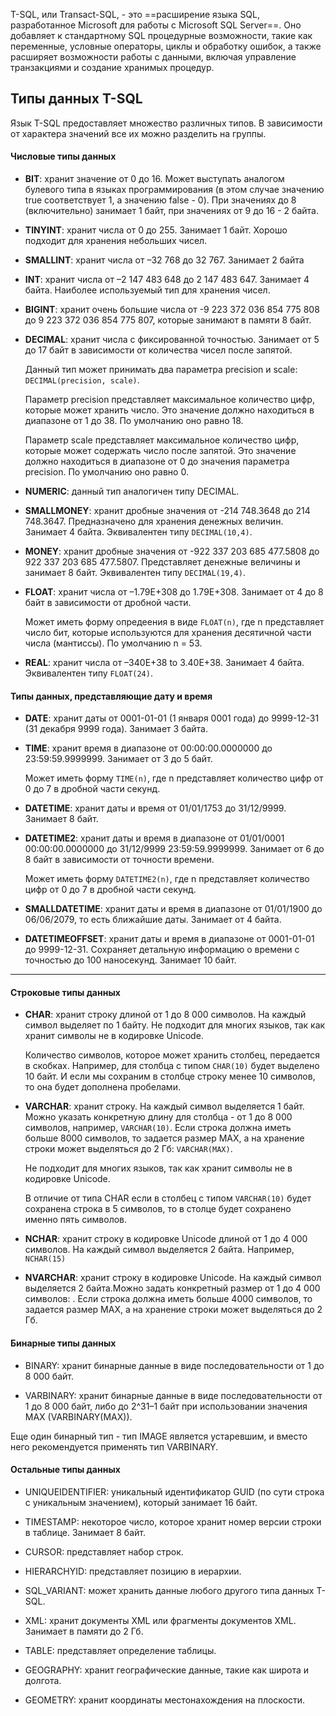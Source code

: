 T-SQL, или Transact-SQL, - это ==расширение языка SQL, разработанное Microsoft для работы с Microsoft SQL Server==. Оно добавляет к стандартному SQL процедурные возможности, такие как переменные, условные операторы, циклы и обработку ошибок, а также расширяет возможности работы с данными, включая управление транзакциями и создание хранимых процедур.


## Типы данных T-SQL

Язык T-SQL предоставляет множество различных типов. В зависимости от характера значений все их можно разделить на группы.

#### Числовые типы данных

- **BIT**: хранит значение от 0 до 16. Может выступать аналогом булевого типа в языках программирования (в этом случае значению true соответствует 1, а значению false - 0). При значениях до 8 (включительно) занимает 1 байт, при значениях от 9 до 16 - 2 байта.
    
- **TINYINT**: хранит числа от 0 до 255. Занимает 1 байт. Хорошо подходит для хранения небольших чисел.
    
- **SMALLINT**: хранит числа от –32 768 до 32 767. Занимает 2 байта
    
- **INT**: хранит числа от –2 147 483 648 до 2 147 483 647. Занимает 4 байта. Наиболее используемый тип для хранения чисел.
    
- **BIGINT**: хранит очень большие числа от -9 223 372 036 854 775 808 до 9 223 372 036 854 775 807, которые занимают в памяти 8 байт.
    
- **DECIMAL**: хранит числа c фиксированной точностью. Занимает от 5 до 17 байт в зависимости от количества чисел после запятой.
    
    Данный тип может принимать два параметра precision и scale: `DECIMAL(precision, scale)`.
    
    Параметр precision представляет максимальное количество цифр, которые может хранить число. Это значение должно находиться в диапазоне от 1 до 38. По умолчанию оно равно 18.
    
    Параметр scale представляет максимальное количество цифр, которые может содержать число после запятой. Это значение должно находиться в диапазоне от 0 до значения параметра precision. По умолчанию оно равно 0.
    
- **NUMERIC**: данный тип аналогичен типу DECIMAL.
    
- **SMALLMONEY**: хранит дробные значения от -214 748.3648 до 214 748.3647. Предназначено для хранения денежных величин. Занимает 4 байта. Эквивалентен типу `DECIMAL(10,4)`.
    
- **MONEY**: хранит дробные значения от -922 337 203 685 477.5808 до 922 337 203 685 477.5807. Представляет денежные величины и занимает 8 байт. Эквивалентен типу `DECIMAL(19,4)`.
    
- **FLOAT**: хранит числа от –1.79E+308 до 1.79E+308. Занимает от 4 до 8 байт в зависимости от дробной части.
    
    Может иметь форму опредеения в виде `FLOAT(n)`, где n представляет число бит, которые используются для хранения десятичной части числа (мантиссы). По умолчанию n = 53.
    
- **REAL**: хранит числа от –340E+38 to 3.40E+38. Занимает 4 байта. Эквивалентен типу `FLOAT(24)`.


#### Типы данных, представляющие дату и время

- **DATE**: хранит даты от 0001-01-01 (1 января 0001 года) до 9999-12-31 (31 декабря 9999 года). Занимает 3 байта.
    
- **TIME**: хранит время в диапазоне от 00:00:00.0000000 до 23:59:59.9999999. Занимает от 3 до 5 байт.
    
    Может иметь форму `TIME(n)`, где n представляет количество цифр от 0 до 7 в дробной части секунд.
    
- **DATETIME**: хранит даты и время от 01/01/1753 до 31/12/9999. Занимает 8 байт.
    
- **DATETIME2**: хранит даты и время в диапазоне от 01/01/0001 00:00:00.0000000 до 31/12/9999 23:59:59.9999999. Занимает от 6 до 8 байт в зависимости от точности времени.
    
    Может иметь форму `DATETIME2(n)`, где n представляет количество цифр от 0 до 7 в дробной части секунд.
    
- **SMALLDATETIME**: хранит даты и время в диапазоне от 01/01/1900 до 06/06/2079, то есть ближайшие даты. Занимает от 4 байта.
    
- **DATETIMEOFFSET**: хранит даты и время в диапазоне от 0001-01-01 до 9999-12-31. Сохраняет детальную информацию о времени с точностью до 100 наносекунд. Занимает 10 байт.
---
#### Строковые типы данных

- **CHAR**: хранит строку длиной от 1 до 8 000 символов. На каждый символ выделяет по 1 байту. Не подходит для многих языков, так как хранит символы не в кодировке Unicode.
    
    Количество символов, которое может хранить столбец, передается в скобках. Например, для столбца с типом `CHAR(10)` будет выделено 10 байт. И если мы сохраним в столбце строку менее 10 символов, то она будет дополнена пробелами.
    
- **VARCHAR**: хранит строку. На каждый символ выделяется 1 байт. Можно указать конкретную длину для столбца - от 1 до 8 000 символов, например, `VARCHAR(10)`. Если строка должна иметь больше 8000 символов, то задается размер MAX, а на хранение строки может выделяться до 2 Гб: `VARCHAR(MAX)`.
    
    Не подходит для многих языков, так как хранит символы не в кодировке Unicode.
    
    В отличие от типа CHAR если в столбец с типом `VARCHAR(10)` будет сохранена строка в 5 символов, то в столце будет сохранено именно пять символов.
    
- **NCHAR**: хранит строку в кодировке Unicode длиной от 1 до 4 000 символов. На каждый символ выделяется 2 байта. Например, `NCHAR(15)`
    
- **NVARCHAR**: хранит строку в кодировке Unicode. На каждый символ выделяется 2 байта.Можно задать конкретный размер от 1 до 4 000 символов: . Если строка должна иметь больше 4000 символов, то задается размер MAX, а на хранение строки может выделяться до 2 Гб.

#### Бинарные типы данных

- BINARY: хранит бинарные данные в виде последовательности от 1 до 8 000 байт.
    
- VARBINARY: хранит бинарные данные в виде последовательности от 1 до 8 000 байт, либо до 2^31–1 байт при использовании значения MAX (VARBINARY(MAX)).
    

Еще один бинарный тип - тип IMAGE является устаревшим, и вместо него рекомендуется применять тип VARBINARY.

#### Остальные типы данных

- UNIQUEIDENTIFIER: уникальный идентификатор GUID (по сути строка с уникальным значением), который занимает 16 байт.
    
- TIMESTAMP: некоторое число, которое хранит номер версии строки в таблице. Занимает 8 байт.
    
- CURSOR: представляет набор строк.
    
- HIERARCHYID: представляет позицию в иерархии.
    
- SQL_VARIANT: может хранить данные любого другого типа данных T-SQL.
    
- XML: хранит документы XML или фрагменты документов XML. Занимает в памяти до 2 Гб.
    
- TABLE: представляет определение таблицы.
    
- GEOGRAPHY: хранит географические данные, такие как широта и долгота.
    
- GEOMETRY: хранит координаты местонахождения на плоскости.